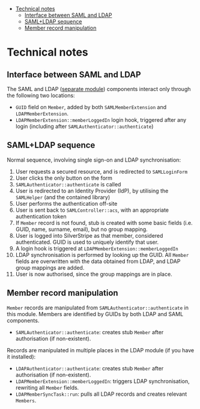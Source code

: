 <!-- START doctoc generated TOC please keep comment here to allow auto update -->
<!-- DON'T EDIT THIS SECTION, INSTEAD RE-RUN doctoc TO UPDATE -->


- [Technical notes](#technical-notes)
  - [Interface between SAML and LDAP](#interface-between-saml-and-ldap)
  - [SAML+LDAP sequence](#samlldap-sequence)
  - [Member record manipulation](#member-record-manipulation)

<!-- END doctoc generated TOC please keep comment here to allow auto update -->

# Technical notes

## Interface between SAML and LDAP

The SAML and LDAP ([separate module](https://github.com/silverstripe/silverstripe-ldap)) components interact only through the following two locations:

* `GUID` field on `Member`, added by both `SAMLMemberExtension` and `LDAPMemberExtension`.
* `LDAPMemberExtension::memberLoggedIn` login hook, triggered after any login (including after
`SAMLAuthenticator::authenticate`)

## SAML+LDAP sequence

Normal sequence, involving single sign-on and LDAP synchronisation:

1. User requests a secured resource, and is redirected to `SAMLLoginForm`
1. User clicks the only button on the form
1. `SAMLAuthenticator::authenticate` is called
1. User is redirected to an Identity Provider (IdP), by utilising the `SAMLHelper` (and the contained library)
1. User performs the authentication off-site
1. User is sent back to `SAMLController::acs`, with an appropriate authentication token
1. If `Member` record is not found, stub is created with some basic fields (i.e. GUID, name, surname, email), but no group
mapping.
1. User is logged into SilverStripe as that member, considered authenticated. GUID is used to uniquely identify that
user.
1. A login hook is triggered at `LDAPMemberExtension::memberLoggedIn`
1. LDAP synchronisation is performed by looking up the GUID. All `Member` fields are overwritten with the data obtained
from LDAP, and LDAP group mappings are added.
1. User is now authorised, since the group mappings are in place.

## Member record manipulation

`Member` records are manipulated from `SAMLAuthenticator::authenticate` in this module. Members are identified by GUIDs by both LDAP
and SAML components.

* `SAMLAuthenticator::authenticate`: creates stub `Member` after authorisation (if non-existent).

Records are manipulated in multiple places in the LDAP module (if you have it installed):

* `LDAPAuthenticator::authenticate`: creates stub `Member` after authorisation (if non-existent).
* `LDAPMemberExtension::memberLoggedIn`: triggers LDAP synchronisation, rewriting all `Member` fields.
* `LDAPMemberSyncTask::run`: pulls all LDAP records and creates relevant `Members`.
